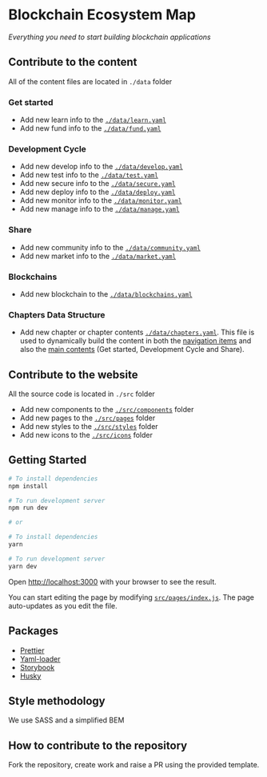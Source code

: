 [repo]: https://github.com/thisdot/blockchain-ecosystem-map/tree/main

# Blockchain Ecosystem Map

_Everything you need to start building blockchain applications_

## Contribute to the content

All of the content files are located in `./data` folder

### Get started

- Add new learn info to the [`./data/learn.yaml`](data/learn.yaml)
- Add new fund info to the [`./data/fund.yaml`](data/fund.yaml)

### Development Cycle

- Add new develop info to the [`./data/develop.yaml`](data/develop.yaml)
- Add new test info to the [`./data/test.yaml`](data/test.yaml)
- Add new secure info to the [`./data/secure.yaml`](data/secure.yaml)
- Add new deploy info to the [`./data/deploy.yaml`](data/deploy.yaml)
- Add new monitor info to the [`./data/monitor.yaml`](data/monitor.yaml)
- Add new manage info to the [`./data/manage.yaml`](data/manage.yaml)

### Share

- Add new community info to the [`./data/community.yaml`](data/community.yaml)
- Add new market info to the [`./data/market.yaml`](data/market.yaml)

### Blockchains

- Add new blockchain to the [`./data/blockchains.yaml`](data/blockchains.yaml)

### Chapters Data Structure

- Add new chapter or chapter contents [`./data/chapters.yaml`](data/chapters.yaml). This file is used to dynamically
  build the content in both the [navigation items](src/components/NavItem) and also the
  [main contents](src/pages/index.js) (Get started, Development Cycle and Share).

## Contribute to the website

All the source code is located in `./src` folder

- Add new components to the [`./src/components`](src/components) folder
- Add new pages to the [`./src/pages`](src/pages) folder
- Add new styles to the [`./src/styles`](src/styles) folder
- Add new icons to the [`./src/icons`](src/icons) folder

## Getting Started

```bash
# To install dependencies
npm install

# To run development server
npm run dev

# or

# To install dependencies
yarn

# To run development server
yarn dev
```

Open [http://localhost:3000](http://localhost:3000) with your browser to see the result.

You can start editing the page by modifying [`src/pages/index.js`](src/pages/index.js). The page auto-updates as you
edit the file.

## Packages

- [Prettier](https://prettier.io)
- [Yaml-loader](https://github.com/eemeli/yaml-loader)
- [Storybook](https://storybook.js.org/blog/get-started-with-storybook-and-next-js/)
- [Husky](https://typicode.github.io/husky/)

## Style methodology

We use SASS and a simplified BEM

## How to contribute to the repository

Fork the repository, create work and raise a PR using the provided template.
